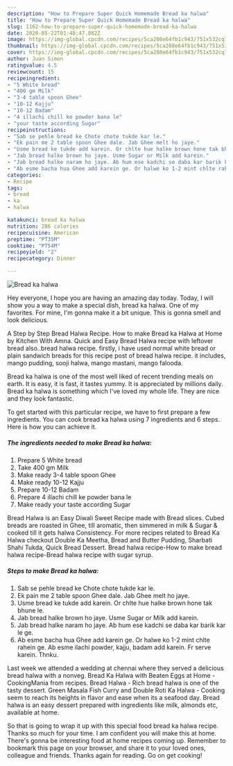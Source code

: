 ```yaml
---
description: "How to Prepare Super Quick Homemade Bread ka halwa"
title: "How to Prepare Super Quick Homemade Bread ka halwa"
slug: 1162-how-to-prepare-super-quick-homemade-bread-ka-halwa
date: 2020-05-22T01:48:47.082Z
image: https://img-global.cpcdn.com/recipes/5ca208e64fb1c943/751x532cq70/bread-ka-halwa-recipe-main-photo.jpg
thumbnail: https://img-global.cpcdn.com/recipes/5ca208e64fb1c943/751x532cq70/bread-ka-halwa-recipe-main-photo.jpg
cover: https://img-global.cpcdn.com/recipes/5ca208e64fb1c943/751x532cq70/bread-ka-halwa-recipe-main-photo.jpg
author: Juan Simon
ratingvalue: 4.5
reviewcount: 15
recipeingredient:
- "5 White bread"
- "400 gm Milk"
- "3-4 table spoon Ghee"
- "10-12 Kajju"
- "10-12 Badam"
- "4 illachi chill ke powder bana le"
- "your taste according Sugar"
recipeinstructions:
- "Sab se pehle bread ke Chote chote tukde kar le."
- "Ek pain me 2 table spoon Ghee dale. Jab Ghee melt ho jaye."
- "Usme bread ke tukde add karein. Or chlte hue halke brown hone tak bhune le."
- "Jab bread halke brown ho jaye. Usme Sugar or Milk add karein."
- "Jab bread halke naram ho jaye. Ab hum ese kadchi se daba kar barik kar le ge."
- "Ab esme bacha hua Ghee add karein ge. Or halwe ko 1-2 mint chlte rahein ge. Ab esme ilachi powder, kajju, badam add karein. Fr serve karein. Thnku."
categories:
- Recipe
tags:
- bread
- ka
- halwa

katakunci: bread ka halwa 
nutrition: 286 calories
recipecuisine: American
preptime: "PT35M"
cooktime: "PT54M"
recipeyield: "2"
recipecategory: Dinner

---
```



![Bread ka halwa](https://img-global.cpcdn.com/recipes/5ca208e64fb1c943/751x532cq70/bread-ka-halwa-recipe-main-photo.jpg)

Hey everyone, I hope you are having an amazing day today. Today, I will show you a way to make a special dish, bread ka halwa. One of my favorites. For mine, I'm gonna make it a bit unique. This is gonna smell and look delicious.

A Step by Step Bread Halwa Recipe. How to make Bread ka Halwa at Home by Kitchen With Amna. Quick and Easy Bread Halwa recipe with leftover bread also..bread halwa recipe. firstly, i have used normal white bread or plain sandwich breads for this recipe post of bread halwa recipe. it includes, mango pudding, sooji halwa, mango mastani, mango falooda.

Bread ka halwa is one of the most well liked of recent trending meals on earth. It is easy, it is fast, it tastes yummy. It is appreciated by millions daily. Bread ka halwa is something which I've loved my whole life. They are nice and they look fantastic.


To get started with this particular recipe, we have to first prepare a few ingredients. You can cook bread ka halwa using 7 ingredients and 6 steps. Here is how you can achieve it.

<!--inarticleads1-->

##### The ingredients needed to make Bread ka halwa:

1. Prepare 5 White bread
1. Take 400 gm Milk
1. Make ready 3-4 table spoon Ghee
1. Make ready 10-12 Kajju
1. Prepare 10-12 Badam
1. Prepare 4 illachi chill ke powder bana le
1. Make ready your taste according Sugar


Bread Halwa is an Easy Diwali Sweet Recipe made with Bread slices. Cubed breads are roasted in Ghee, till aromatic, then simmered in milk &amp; Sugar &amp; cooked till it gets halwa Consistency. For more recipes related to Bread Ka Halwa checkout Double Ka Meetha, Bread and Butter Pudding, Sharbati Shahi Tukda, Quick Bread Dessert. Bread halwa recipe-How to make bread halwa recipe-Bread halwa recipe with sugar syrup. 

<!--inarticleads2-->

##### Steps to make Bread ka halwa:

1. Sab se pehle bread ke Chote chote tukde kar le.
1. Ek pain me 2 table spoon Ghee dale. Jab Ghee melt ho jaye.
1. Usme bread ke tukde add karein. Or chlte hue halke brown hone tak bhune le.
1. Jab bread halke brown ho jaye. Usme Sugar or Milk add karein.
1. Jab bread halke naram ho jaye. Ab hum ese kadchi se daba kar barik kar le ge.
1. Ab esme bacha hua Ghee add karein ge. Or halwe ko 1-2 mint chlte rahein ge. Ab esme ilachi powder, kajju, badam add karein. Fr serve karein. Thnku.


Last week we attended a wedding at chennai where they served a delicious bread halwa with a nonveg. Bread Ka Halwa with Beaten Eggs at Home - CookingMania from recipes. Bread Halwa - Rich bread halwa is one of the tasty dessert. Green Masala Fish Curry and Double Roti Ka Halwa - Cooking seem to reach its heights in flavor and ease when its a seafood day. Bread halwa is an easy dessert prepared with ingredients like milk, almonds etc, available at home. 

So that is going to wrap it up with this special food bread ka halwa recipe. Thanks so much for your time. I am confident you will make this at home. There's gonna be interesting food at home recipes coming up. Remember to bookmark this page on your browser, and share it to your loved ones, colleague and friends. Thanks again for reading. Go on get cooking!
